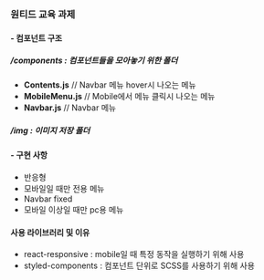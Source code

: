 ### 원티드 교육 과제

#### - 컴포넌트 구조

##### /components : 컴포넌트들을 모아놓기 위한 폴더

- **Contents.js** // Navbar 메뉴 hover시 나오는 메뉴
- **MobileMenu.js** // Mobile에서 메뉴 클릭시 나오는 메뉴
- **Navbar.js** // Navbar 메뉴

##### /img : 이미지 저장 폴더

#### - 구현 사항

- 반응형
- 모바일일 때만 전용 메뉴
- Navbar fixed
- 모바일 이상일 때만 pc용 메뉴

#### 사용 라이브러리 및 이유

- react-responsive : mobile일 때 특정 동작을 실행하기 위해 사용
- styled-components : 컴포넌트 단위로 SCSS를 사용하기 위해 사용
